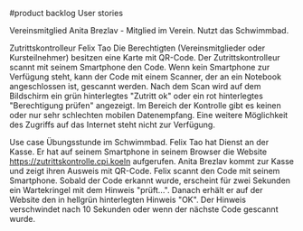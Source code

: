 #product backlog
User stories

Vereinsmitglied
Anita Brezlav - Mitglied im Verein. Nutzt das Schwimmbad.

Zutrittskontrolleur
Felix Tao
Die Berechtigten (Vereinsmitglieder oder Kursteilnehmer) besitzen eine Karte mit QR-Code. Der Zutrittskontrolleur scannt mit seinem Smartphone den Code. Wenn kein Smartphone zur Verfügung steht, kann der Code mit einem Scanner, der an ein Notebook angeschlossen ist, gescannt werden. Nach dem Scan wird auf dem Bildschirm ein grün hinterlegtes "Zutritt ok" oder ein rot hinterlegtes "Berechtigung prüfen" angezeigt.
Im Bereich der Kontrolle gibt es keinen oder nur sehr schlechten mobilen Datenempfang. Eine weitere Möglichkeit des Zugriffs auf das Internet steht nicht zur Verfügung.

Use case
Übungsstunde im Schwimmbad. Felix Tao hat Dienst an der Kasse. Er hat auf seinem Smartphone in seinem Browser die Website https://zutrittskontrolle.cpi.koeln aufgerufen. Anita Brezlav kommt zur Kasse und zeigt ihren Ausweis mit QR-Code. Felix scannt den Code mit seinem Smartphone. Sobald der Code erkannt wurde, erscheint für zwei Sekunden ein Wartekringel mit dem Hinweis "prüft...". Danach erhält er auf der Website den in hellgrün hinterlegten Hinweis "OK". Der Hinweis verschwindet nach 10 Sekunden oder wenn der nächste Code gescannt wurde.
